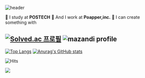 ![header](https://capsule-render.vercel.app/api?type=waving&color=0:cee5d5,100:567ace&height=200&section=header&text=donghunholic&fontSize=70&animation=twinkling&fontColor=ffffff&fontAlign=70&fontAlignY=25)

📝 I study at **POSTECH**
🌟 And I work at **Poapper,inc.**
🌠 I can create something with 

[![Solved.ac
프로필](http://mazassumnida.wtf/api/generate_badge?boj=ehdgns728)](https://solved.ac/ehdgns728) ![mazandi profile](http://mazandi.herokuapp.com/api?handle=ehdgns728&theme=cold)
---
[![Top Langs](https://github-readme-stats.vercel.app/api/top-langs/?username=donghunholic&layout=compact)](https://github.com/donghunholic/github-readme-stats)
[![Anurag's GitHub stats](https://github-readme-stats.vercel.app/api?username=donghunholic)](https://github.com/donghunholic/github-readme-stats)

![Hits](https://hits.seeyoufarm.com/api/count/incr/badge.svg?url=https%3A%2F%2Fgithub.com%2Fdonghunholic&count_bg=%23DAC2FD&title_bg=%23555555&icon=github.svg&icon_color=%23E7E7E7&title=hits&edge_flat=false)

<img src="https://img.shields.io/badge/Python-3776AB?style=for-the-badge&logo=Python&logoColor=white">
